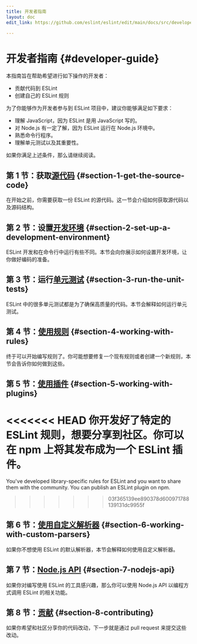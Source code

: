 ```yaml
---
title: 开发者指南
layout: doc
edit_link: https://github.com/eslint/eslint/edit/main/docs/src/developer-guide/README.md

---
```

<!-- Note: No pull requests accepted for this file. See README.md in the root directory for details. -->

# 开发者指南 {#developer-guide}

本指南旨在帮助希望进行如下操作的开发者：

* 贡献代码到 ESLint
* 创建自己的 ESLint 规则

为了你能够作为开发者参与到 ESLint 项目中，建议你能够满足如下要求：

* 理解 JavaScript，因为 ESLint 是用 JavaScript 写的。
* 对 Node.js 有一定了解，因为 ESLint 运行在 Node.js 环境中。
* 熟悉命令行程序。
* 理解单元测试以及其重要性。

如果你满足上述条件，那么请继续阅读。

## 第 1 节：获取[源代码](source-code) {#section-1-get-the-source-code}

在开始之前，你需要获取一份 ESLint 的源代码。这一节会介绍如何获取源代码以及源码结构。

## 第 2 节：设置[开发环境](development-environment) {#section-2-set-up-a-development-environment}

ESLint 开发和在命令行中运行有些不同。本节会向你展示如何设置开发环境，让你做好编码的准备。

## 第 3 节：运行[单元测试](unit-tests) {#section-3-run-the-unit-tests}

ESLint 中的很多单元测试都是为了确保高质量的代码。本节会解释如何运行单元测试。

## 第 4 节：[使用规则](working-with-rules) {#section-4-working-with-rules}

终于可以开始编写规则了。你可能想要修复一个现有规则或者创建一个新规则，本节会告诉你如何做到这些。

## 第 5 节：[使用插件](working-with-plugins) {#section-5-working-with-plugins}

<<<<<<< HEAD
你开发好了特定的 ESLint 规则，想要分享到社区。你可以在 npm 上将其发布成为一个 ESLint 插件。
=======
You've developed library-specific rules for ESLint and you want to share them with the community. You can publish an ESLint plugin on npm.
>>>>>>> 03f365139ee890378d600971788139131dc9955f

## 第 6 节：[使用自定义解析器](working-with-custom-parsers) {#section-6-working-with-custom-parsers}

如果你不想使用 ESLint 的默认解析器，本节会解释如何使用自定义解析器。

## 第 7 节：[Node.js API](nodejs-api) {#section-7-nodejs-api}

如果你对编写使用 ESLint 的工具感兴趣，那么你可以使用 Node.js API 以编程方式调用 ESLint 的相关功能。

## 第 8 节：[贡献](contributing/) {#section-8-contributing}

如果你希望和社区分享你的代码改动，下一步就是通过 pull request 来提交这些改动。
